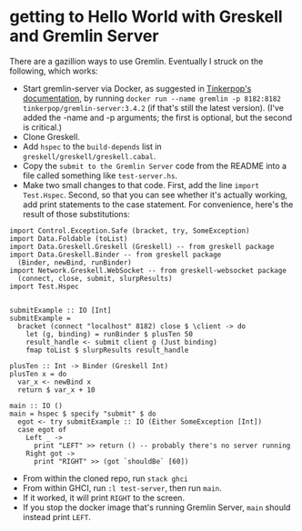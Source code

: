 # getting to Hello World with Greskell and Gremlin Server

There are a gazillion ways to use Gremlin. Eventually I struck on the following, which works:

* Start gremlin-server via Docker, as suggested in [Tinkerpop's documentation](https://tinkerpop.apache.org/docs/current/reference/#gremlin-server-docker-image), by running `docker run --name gremlin -p 8182:8182 tinkerpop/gremlin-server:3.4.2` (if that's still the latest version). (I've added the -name and -p arguments; the first is optional, but the second is critical.)
* Clone Greskell.
* Add `hspec` to the `build-depends` list in `greskell/greskell/greskell.cabal`.
* Copy the `submit to the Gremlin Server` code from the README into a file called something like `test-server.hs`.
* Make two small changes to that code. First, add the line `import Test.Hspec`. Second, so that you can see whether it's actually working, add print statements to the case statement. For convenience, here's the result of those substitutions:
```
import Control.Exception.Safe (bracket, try, SomeException)
import Data.Foldable (toList)
import Data.Greskell.Greskell (Greskell) -- from greskell package
import Data.Greskell.Binder -- from greskell package
  (Binder, newBind, runBinder)
import Network.Greskell.WebSocket -- from greskell-websocket package
  (connect, close, submit, slurpResults)
import Test.Hspec


submitExample :: IO [Int]
submitExample =
  bracket (connect "localhost" 8182) close $ \client -> do
    let (g, binding) = runBinder $ plusTen 50
    result_handle <- submit client g (Just binding)
    fmap toList $ slurpResults result_handle

plusTen :: Int -> Binder (Greskell Int)
plusTen x = do
  var_x <- newBind x
  return $ var_x + 10

main :: IO ()
main = hspec $ specify "submit" $ do
  egot <- try submitExample :: IO (Either SomeException [Int])
  case egot of
    Left _ ->
      print "LEFT" >> return () -- probably there's no server running
    Right got ->
      print "RIGHT" >> (got `shouldBe` [60])
```
* From within the cloned repo, run `stack ghci`
* From within GHCI, run `:l test-server`, then run `main`.
* If it worked, it will print `RIGHT` to the screen. 
* If you stop the docker image that's running Gremlin Server, `main` should instead print `LEFT`.
